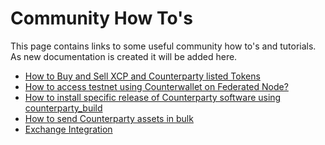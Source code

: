 Community How To's 
===============================

This page contains links to some useful community how to's and tutorials. As new documentation is created it will be added here.

- [How to Buy and Sell XCP and Counterparty listed Tokens](/buy_and_sell_xcp.md)
- [How to access testnet using Counterwallet on Federated Node?](/access_testnet_on_federated_node.md)
- [How to install specific release of Counterparty software using counterparty_build](/install_specific_release.md)
- [How to send Counterparty assets in bulk](/send_assets_in_bulk.md)
- [Exchange Integration](/exchange_integration.md)





